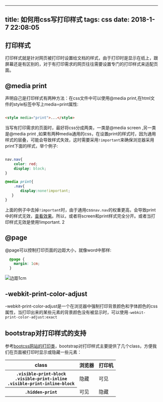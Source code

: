 
---
title: 如何用css写打印样式
tags: css
date: 2018-1-7 22:08:05
---
## 打印样式

打印样式就是针对网页被打印时设置给文档的样式，由于打印时是显示在纸上，跟屏幕还是有区别的，对于有打印需求的网页往往需要设置专门的打印样式来适配页面。



## @media print

声明自己是打印样式有两种方法：在css文件中可以使用@media print,在html文件的style标签中写上media=print属性:

```html

<style media="print">...</style>

```

当写有打印需求的页面时，最好将css分成两类，一类是@media screen ,另一类是@media print ,如果有两种media通用的css，在设置print的样式时，因为通用样式的层叠，可能会导致样式失效，这时需要采用`!important`来确保浏览器采用print下面的样式，举个例子:

```css

nav.nav{
    color: red;
    display: block;
}

@media print{
    .nav{
       display:none!important;
   }
}

```
上面的例子中去掉`!important`时，由于通用css`nav.nav`的权重更高，会导致print中的样式无效，[查看效果](https://codepen.io/imgss/pen/ZvaPLN)。所以，或者将screen和print样式完全分开。或者当打印样式无效是使用!important.
2
## @page
@page可以控制打印页面的边距大小，就像word中那样:
```css
  @page {
    margin: 1cm;
  }
```
![边距1cm](http://images2017.cnblogs.com/blog/1016471/201801/1016471-20180107222632846-1525510917.png)

## -webkit-print-color-adjust

-webkit-print-color-adjust是一个在浏览器中强制打印背景颜色和字体颜色的css属性，当打印出来的某些元素的背景颜色没有被显示时，可以使用`-webkit-print-color-adjust:exact`
## bootstrap对打印样式的支持
参考[bootcss网站的打印类](https://v3.bootcss.com/css/#responsive-utilities-print)，bootstrap对打印样式主要提供了几个class，方便我们在页面被打印时显示或隐藏一些元素：
<table class="table table-bordered table-striped responsive-utilities">
      <thead>
        <tr>
          <th>class</th>
          <th>浏览器</th>
          <th>打印机</th>
        </tr>
      </thead>
      <tbody>
        <tr>
          <th scope="row">
            <code>.visible-print-block</code><br>
            <code>.visible-print-inline</code><br>
            <code>.visible-print-inline-block</code>
          </th>
          <td class="is-hidden">隐藏</td>
          <td class="is-visible">可见</td>
        </tr>
        <tr>
          <th scope="row"><code>.hidden-print</code></th>
          <td class="is-visible">可见</td>
          <td class="is-hidden">隐藏</td>
        </tr>
      </tbody>
    </table>